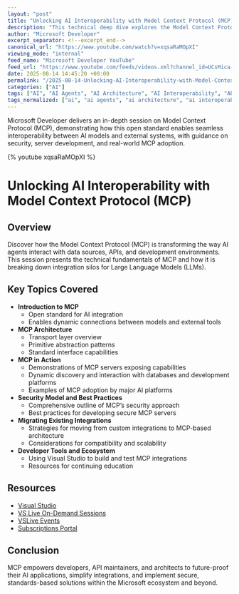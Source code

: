```yaml
---
layout: "post"
title: "Unlocking AI Interoperability with Model Context Protocol (MCP)"
description: "This technical deep dive explores the Model Context Protocol (MCP), an open standard redefining how AI agents, services, and developer tools achieve interoperability. It covers MCP’s architecture, security model, and practical implementation strategies for integrating Large Language Models with various data sources, APIs, and environments using standardized interfaces."
author: "Microsoft Developer"
excerpt_separator: <!--excerpt_end-->
canonical_url: "https://www.youtube.com/watch?v=xqsaRaMOpXI"
viewing_mode: "internal"
feed_name: "Microsoft Developer YouTube"
feed_url: "https://www.youtube.com/feeds/videos.xml?channel_id=UCsMica-v34Irf9KVTh6xx-g"
date: 2025-08-14 14:45:20 +00:00
permalink: "/2025-08-14-Unlocking-AI-Interoperability-with-Model-Context-Protocol-MCP.html"
categories: ["AI"]
tags: ["AI", "AI Agents", "AI Architecture", "AI Interoperability", "API Integration", "Cloud Computing", "Dev", "Developer Tools", "Development", "Large Language Models", "LLM Integration", "MCP", "MCP Security", "Microsoft", "Server Development", "Tech", "Technology", "Videos", "VS"]
tags_normalized: ["ai", "ai agents", "ai architecture", "ai interoperability", "api integration", "cloud computing", "dev", "developer tools", "development", "large language models", "llm integration", "mcp", "mcp security", "microsoft", "server development", "tech", "technology", "videos", "vs"]
---
```


Microsoft Developer delivers an in-depth session on Model Context Protocol (MCP), demonstrating how this open standard enables seamless interoperability between AI models and external systems, with guidance on security, server development, and real-world MCP adoption.<!--excerpt_end-->

{% youtube xqsaRaMOpXI %}

# Unlocking AI Interoperability with Model Context Protocol (MCP)

## Overview

Discover how the Model Context Protocol (MCP) is transforming the way AI agents interact with data sources, APIs, and development environments. This session presents the technical fundamentals of MCP and how it is breaking down integration silos for Large Language Models (LLMs).

## Key Topics Covered

- **Introduction to MCP**
  - Open standard for AI integration
  - Enables dynamic connections between models and external tools
- **MCP Architecture**
  - Transport layer overview
  - Primitive abstraction patterns
  - Standard interface capabilities
- **MCP in Action**
  - Demonstrations of MCP servers exposing capabilities
  - Dynamic discovery and interaction with databases and development platforms
  - Examples of MCP adoption by major AI platforms
- **Security Model and Best Practices**
  - Comprehensive outline of MCP’s security approach
  - Best practices for developing secure MCP servers
- **Migrating Existing Integrations**
  - Strategies for moving from custom integrations to MCP-based architecture
  - Considerations for compatibility and scalability
- **Developer Tools and Ecosystem**
  - Using Visual Studio to build and test MCP integrations
  - Resources for continuing education

## Resources

- [Visual Studio](http://visualstudio.com)
- [VS Live On-Demand Sessions](https://aka.ms/vslivehq25)
- [VSLive Events](https://aka.ms/VSS/VSLive)
- [Subscriptions Portal](https://my.visualstudio.com)

## Conclusion

MCP empowers developers, API maintainers, and architects to future-proof their AI applications, simplify integrations, and implement secure, standards-based solutions within the Microsoft ecosystem and beyond.
